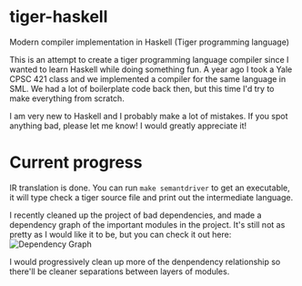 # tiger-haskell
Modern compiler implementation in Haskell (Tiger programming language)

This is an attempt to create a tiger programming language compiler
since I wanted to learn Haskell while doing something fun. A year
ago I took a Yale CPSC 421 class and we implemented a compiler for
the same language in SML. We had a lot of boilerplate code back
then, but this time I'd try to make everything from scratch.

I am very new to Haskell and I probably make a lot of mistakes. If you spot
anything bad, please let me know! I would greatly appreciate it!

# Current progress
IR translation is done. You can run `make semantdriver` to get an executable,
it will type check a tiger source file and print out the intermediate language.

I recently cleaned up the project of bad dependencies, and made a dependency
graph of the important modules in the project. It's still not as pretty as I
would like it to be, but you can check it out here:
![Dependency Graph](https://docs.google.com/drawings/d/1Uzp7IItQQETjUyGEWT7u9lKiqtFaDYzjdnlsTevO1aE/pub?w=1218&h=820)

I would progressively clean up more of the denpendency relationship so there'll
be cleaner separations between layers of modules.
